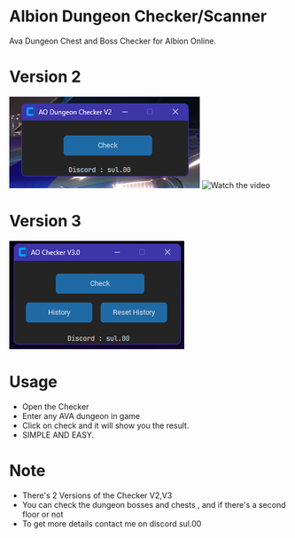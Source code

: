 # Albion Dungeon Checker/Scanner
Ava Dungeon Chest and Boss Checker for Albion Online.
# Version 2
![image](https://github.com/theonlywitcher/Albion-Dungeon-Checker/blob/main/Version%202.0.png)
![![Watch the video](https://i.sstatic.net/Vp2cE.png)]([https://youtu.be/vt5fpE0bzSY](https://github.com/theonlywitcher/Albion-Dungeon-Checker/blob/main/checker.mp4))
# Version 3
![image](https://github.com/theonlywitcher/Albion-Dungeon-Checker/blob/main/Version%203.0.png)
# Usage
- Open the Checker
- Enter any AVA dungeon in game
- Click on check and it will show you the result.
- SIMPLE AND EASY.
# Note
- There's 2 Versions of the Checker V2,V3 
- You can check the dungeon bosses and chests , and if there's a second floor or not
- To get more details contact me on discord sul.00
